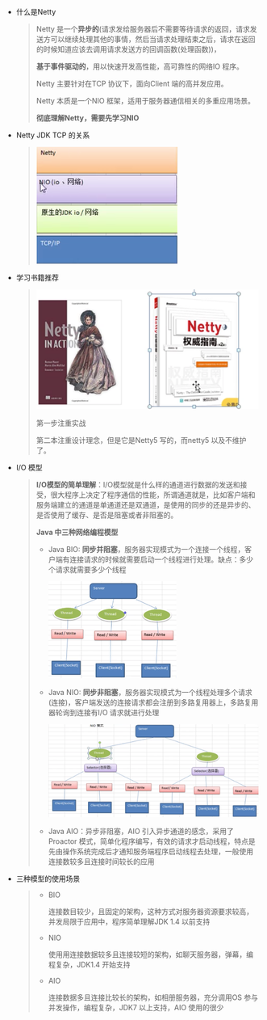 * 什么是Netty

  > Netty 是一个**异步的**(请求发给服务器后不需要等待请求的返回，请求发送方可以继续处理其他的事情，然后当请求处理结束之后，请求在返回的时候知道应该去调用请求发送方的回调函数(处理函数))，
  >
  > **基于事件驱动的**，用以快速开发高性能，高可靠性的网络IO 程序。
  >
  > Netty 主要针对在TCP 协议下，面向Client 端的高并发应用。
  >
  > Netty 本质是一个NIO 框架，适用于服务器通信相关的多重应用场景。
  >
  > **彻底理解Netty，需要先学习NIO**

* Netty JDK TCP 的关系

  > ![a](./pics/1.png)

* 学习书籍推荐

  > ![a](./pics/2.png)
  >
  > 第一步注重实战
  >
  > 第二本注重设计理念，但是它是Netty5 写的，而netty5 以及不维护了。

* I/O 模型

  > **I/O模型的简单理解**：I/O模型就是什么样的通道进行数据的发送和接受，很大程序上决定了程序通信的性能，所谓通道就是，比如客户端和服务端建立的通道是单通道还是双通道，是使用的同步的还是异步的、是否使用了缓存、是否是阻塞或者非阻塞的。
  >
  > **Java 中三种网络编程模型**
  >
  > * Java BIO: **同步并阻塞**，服务器实现模式为一个连接一个线程，客户端有连接请求的时候就需要启动一个线程进行处理。缺点：多少个请求就需要多少个线程
  >
  >   <img src="./pics/3.png" alt="a" style="zoom:50%;" />
  >
  > * Java NIO: **同步非阻塞**，服务器实现模式为一个线程处理多个请求(连接)，客户端发送的连接请求都会注册到多路复用器上，多路复用器轮询到连接有I/O 请求就进行处理
  >
  >   <img src="./pics/4.png"/>
  >
  >   
  >
  > * Java AIO：异步非阻塞，AIO 引入异步通道的感念，采用了Proactor 模式，简单化程序编写，有效的请求才启动线程，特点是先由操作系统完成后才通知服务端程序启动线程去处理，一般使用连接数较多且连接时间较长的应用

* 三种模型的使用场景

  > * BIO
  >
  >   连接数目较少，且固定的架构，这种方式对服务器资源要求较高，并发局限于应用中，程序简单理解JDK 1.4 以前支持
  >
  > * NIO
  >
  >   使用用连接数据较多且连接较短的架构，如聊天服务器，弹幕，编程复杂，JDK1.4 开始支持
  >
  > * AIO
  >
  >   连接数据多且连接比较长的架构，如相册服务器，充分调用OS 参与并发操作，编程复杂，JDK7 以上支持，AIO 使用的很少

